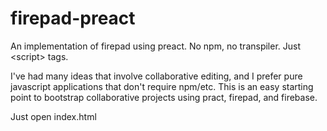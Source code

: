 # firepad-preact
An implementation of firepad using preact. No npm, no transpiler. Just &lt;script> tags.

I've had many ideas that involve collaborative editing, and I prefer pure javascript applications that don't require npm/etc. This is an easy starting point to bootstrap collaborative projects using pract, firepad, and firebase.

Just open index.html
